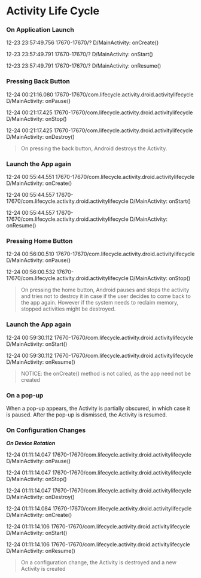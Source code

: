 # Activity Life Cycle

### On Application Launch

12-23 23:57:49.756 17670-17670/? D/MainActivity: onCreate()

12-23 23:57:49.791 17670-17670/? D/MainActivity: onStart()

12-23 23:57:49.791 17670-17670/? D/MainActivity: onResume()


### Pressing Back Button

12-24 00:21:16.080 17670-17670/com.lifecycle.activity.droid.activitylifecycle D/MainActivity: onPause()

12-24 00:21:17.425 17670-17670/com.lifecycle.activity.droid.activitylifecycle D/MainActivity: onStop()

12-24 00:21:17.425 17670-17670/com.lifecycle.activity.droid.activitylifecycle D/MainActivity: onDestroy()

> On pressing the back button, Android destroys the Activity.


### Launch the App again

12-24 00:55:44.551 17670-17670/com.lifecycle.activity.droid.activitylifecycle D/MainActivity: onCreate()

12-24 00:55:44.557 17670-17670/com.lifecycle.activity.droid.activitylifecycle D/MainActivity: onStart()

12-24 00:55:44.557 17670-17670/com.lifecycle.activity.droid.activitylifecycle D/MainActivity: onResume()


### Pressing Home Button

12-24 00:56:00.510 17670-17670/com.lifecycle.activity.droid.activitylifecycle D/MainActivity: onPause()

12-24 00:56:00.532 17670-17670/com.lifecycle.activity.droid.activitylifecycle D/MainActivity: onStop()

> On pressing the home button, Android pauses and stops the activity and tries not to destroy it in case if the user decides to come back to the app again. However if the system needs to reclaim memory, stopped activities might be destroyed.


### Launch the App again

12-24 00:59:30.112 17670-17670/com.lifecycle.activity.droid.activitylifecycle D/MainActivity: onStart()

12-24 00:59:30.112 17670-17670/com.lifecycle.activity.droid.activitylifecycle D/MainActivity: onResume()

> NOTICE: the onCreate() method is not called, as the app need not be created


### On a pop-up

When a pop-up appears, the Activity is partially obscured, in which case it is paused. After the pop-up is dismissed, the Activity is resumed.


### On Configuration Changes

<b><i> On Device Rotation </i></b>

12-24 01:11:14.047 17670-17670/com.lifecycle.activity.droid.activitylifecycle D/MainActivity: onPause()

12-24 01:11:14.047 17670-17670/com.lifecycle.activity.droid.activitylifecycle D/MainActivity: onStop()

12-24 01:11:14.047 17670-17670/com.lifecycle.activity.droid.activitylifecycle D/MainActivity: onDestroy()


12-24 01:11:14.084 17670-17670/com.lifecycle.activity.droid.activitylifecycle D/MainActivity: onCreate()

12-24 01:11:14.106 17670-17670/com.lifecycle.activity.droid.activitylifecycle D/MainActivity: onStart()

12-24 01:11:14.106 17670-17670/com.lifecycle.activity.droid.activitylifecycle D/MainActivity: onResume()

> On a configuration change, the Activity is destroyed and a new Activity is created



